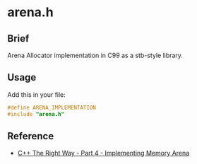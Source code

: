 # arena.h

## Brief

Arena Allocator implementation in C99 as a stb-style library.

## Usage

Add this in your file:

```c
#define ARENA_IMPLEMENTATION
#include "arena.h"
```

## Reference

- [C++ The Right Way - Part 4 - Implementing Memory Arena](https://www.youtube.com/watch?v=kbcFw2VnDVw&list=PL6PLZuEOu7dsPviidNKzq3y0yp8PAJrqe&index=12)
